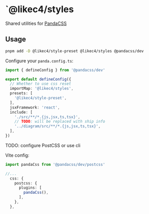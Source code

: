 # `@likec4/styles

Shared utilities for [PandaCSS](https://panda-css.com/)

## Usage

```bash
pnpm add -D @likec4/style-preset @likec4/styles @pandacss/dev
```

Configure your `panda.config.ts`:

```ts
import { defineConfig } from '@pandacss/dev'

export default defineConfig({
  // Whether to use css reset
  importMap: '@likec4/styles',
  presets: [
    '@likec4/style-preset',
  ],
  jsxFramework: 'react',
  include: [
    './src/**/*.{js,jsx,ts,tsx}',
    // TODO: will be replaced with ship info
    '../diagram/src/**/*.{js,jsx,ts,tsx}',
  ],
})
```

TODO: configure PostCSS or use cli

Vite config:

```ts
import pandaCss from '@pandacss/dev/postcss'

//...
  css: {
    postcss: {
      plugins: [
        pandaCss(),
      ],
    },
  },
```
